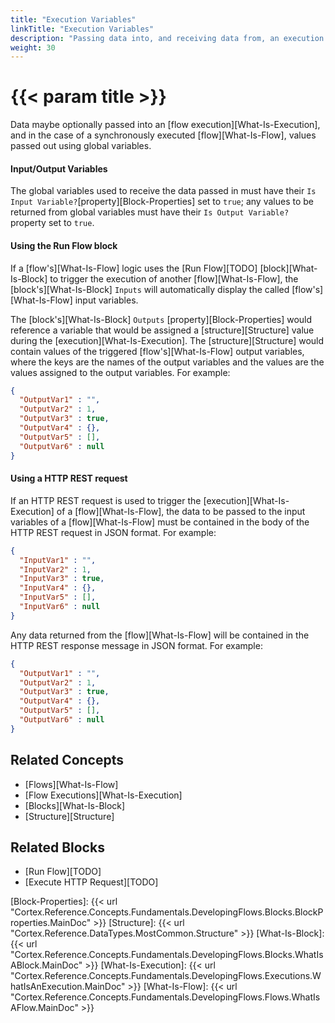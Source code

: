 ```yaml
---
title: "Execution Variables"
linkTitle: "Execution Variables"
description: "Passing data into, and receiving data from, an execution."
weight: 30
---
```


# {{< param title >}}

Data maybe optionally passed into an [flow execution][What-Is-Execution], and in the case of a synchronously executed [flow][What-Is-Flow], values passed out using global variables.

#### Input/Output Variables

The global variables used to receive the data passed in must have their `Is Input Variable?`[property][Block-Properties] set to `true`; any values to be returned from global variables must have their `Is Output Variable?` property set to `true`.

#### Using the Run Flow block

If a [flow's][What-Is-Flow] logic uses the [Run Flow][TODO] [block][What-Is-Block] to trigger the execution of another [flow][What-Is-Flow], the [block's][What-Is-Block] `Inputs` will automatically display the called [flow's][What-Is-Flow] input variables.

The [block's][What-Is-Block] `Outputs` [property][Block-Properties] would reference a variable that would be assigned a [structure][Structure] value during the [execution][What-Is-Execution]. The [structure][Structure] would contain values of the triggered [flow's][What-Is-Flow] output variables, where the keys are the names of the output variables and the values are the values assigned to the output variables. For example:

```json
{
  "OutputVar1" : "",
  "OutputVar2" : 1,
  "OutputVar3" : true,
  "OutputVar4" : {},
  "OutputVar5" : [],
  "OutputVar6" : null
}
```

#### Using a HTTP REST request

If an HTTP REST request is used to trigger the [execution][What-Is-Execution] of a [flow][What-Is-Flow], the data to be passed to the input variables of a [flow][What-Is-Flow] must be contained in the body of the HTTP REST request in JSON format. For example:

```json
{
  "InputVar1" : "",
  "InputVar2" : 1,
  "InputVar3" : true,
  "InputVar4" : {},
  "InputVar5" : [],
  "InputVar6" : null
}
```

Any data returned from the [flow][What-Is-Flow] will be contained in the HTTP REST response message in JSON format. For example:

```json
{
  "OutputVar1" : "",
  "OutputVar2" : 1,
  "OutputVar3" : true,
  "OutputVar4" : {},
  "OutputVar5" : [],
  "OutputVar6" : null
}
```

## Related Concepts

- [Flows][What-Is-Flow]
- [Flow Executions][What-Is-Execution]
- [Blocks][What-Is-Block]
- [Structure][Structure]

## Related Blocks

- [Run Flow][TODO]
- [Execute HTTP Request][TODO]

[Block-Properties]: {{< url "Cortex.Reference.Concepts.Fundamentals.DevelopingFlows.Blocks.BlockProperties.MainDoc" >}}
[Structure]: {{< url "Cortex.Reference.DataTypes.MostCommon.Structure" >}}
[What-Is-Block]: {{< url "Cortex.Reference.Concepts.Fundamentals.DevelopingFlows.Blocks.WhatIsABlock.MainDoc" >}}
[What-Is-Execution]: {{< url "Cortex.Reference.Concepts.Fundamentals.DevelopingFlows.Executions.WhatIsAnExecution.MainDoc" >}}
[What-Is-Flow]: {{< url "Cortex.Reference.Concepts.Fundamentals.DevelopingFlows.Flows.WhatIsAFlow.MainDoc" >}}
